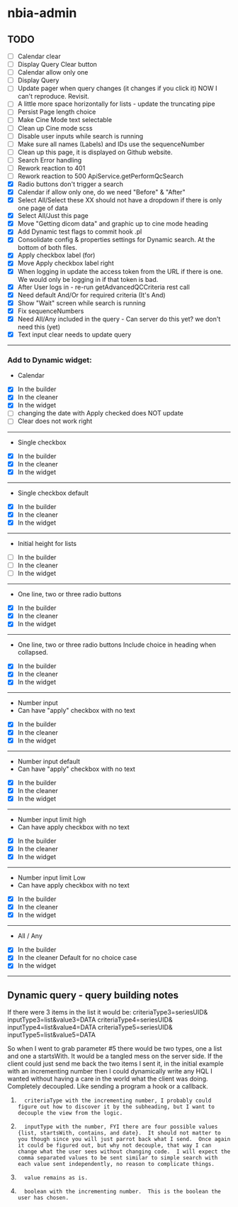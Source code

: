 # nbia-admin

## TODO
- [ ] Calendar clear
- [ ] Display Query Clear button
- [ ] Calendar allow only one
- [ ] Display Query
- [ ] Update pager when query changes (it changes if you click it) NOW I can't reproduce. Revisit.
- [ ] A little more space horizontally for lists - update the truncating pipe
- [ ] Persist Page length choice
- [ ] Make Cine Mode text selectable
- [ ] Clean up Cine mode scss
- [ ] Disable user inputs while search is running
- [ ] Make sure all names (Labels) and IDs use the sequenceNumber
- [ ] Clean up this page, it is displayed on Github website. 
- [ ] Search Error handling
- [ ] Rework reaction to 401
- [ ] Rework reaction to 500 ApiService.getPerformQcSearch
- [X] Radio buttons don't trigger a search
- [X] Calendar if allow only one, do we need "Before" & "After"
- [X] Select All/Select these XX should not have a dropdown if there is only one page of data
- [X] Select All/Just this page
- [X] Move "Getting dicom data" and graphic up to cine mode heading
- [X] Add Dynamic test flags to commit hook .pl
- [X] Consolidate config & properties settings for Dynamic search.  At the bottom of both files.
- [X] Apply checkbox label (for)
- [X] Move Apply checkbox label right
- [X] When logging in update the access token from the URL if there is one. We would only be logging in if that token is bad.
- [X] After User logs in - re-run getAdvancedQCCriteria rest call
- [X] Need default And/Or for required criteria (It's And)
- [X] Show "Wait" screen while search is running
- [X] Fix sequenceNumbers
- [X] Need All/Any included in the query - Can server do this yet? we don't need this (yet)
- [X] Text input clear needs to update query
---
### Add to Dynamic widget:

- Calendar
- [X] In the builder
- [X] In the cleaner
- [X] In the widget
- [ ] changing the date with Apply checked does NOT update
- [ ] Clear does not work right
---
- Single checkbox
- [x] In the builder
- [X] In the cleaner
- [X] In the widget
---
- Single checkbox default
- [X] In the builder
- [X] In the cleaner
- [X] In the widget
---
- Initial height for lists
- [ ] In the builder
- [ ] In the cleaner
- [ ] In the widget
---
- One line, two or three radio buttons
- [X] In the builder
- [X] In the cleaner
- [X] In the widget
---
- One line, two or three radio buttons Include choice in heading when collapsed.
- [X] In the builder
- [X] In the cleaner
- [X] In the widget
---
- Number input
- Can have "apply" checkbox with no text
- [x] In the builder
- [X] In the cleaner
- [x] In the widget
---
- Number input default
- Can have "apply" checkbox with no text
- [X] In the builder
- [X] In the cleaner
- [x] In the widget
---
- Number input limit high
- Can have apply checkbox with no text
- [X] In the builder
- [X] In the cleaner
- [x] In the widget
---
- Number input limit Low
- Can have apply checkbox with no text
- [X] In the builder
- [X] In the cleaner
- [x] In the widget
---
- All / Any
- [X] In the builder
- [X] In the cleaner Default for no choice case
- [X] In the widget
---


## Dynamic query - query building notes

If there were 3 items in the list it would be:
criteriaType3=seriesUID& inputType3=list&value3=DATA
criteriaType4=seriesUID& inputType4=list&value4=DATA
criteriaType5=seriesUID& inputType5=list&value5=DATA
 
So when I went to grab parameter #5 there would be two types, one a list and one a startsWith.  It would be a tangled mess on the server side.  If the client could just send me back the two items I sent it, in the initial example with an incrementing number then I could dynamically write any HQL I wanted without having a care in the world what the client was doing. Completely decoupled. Like sending a program a hook or a callback.
 
1.       criteriaType with the incrementing number, I probably could figure out how to discover it by the subheading, but I want to decouple the view from the logic.
2.       inputType with the number, FYI there are four possible values {list, startsWith, contains, and date}.  It should not matter to you though since you will just parrot back what I send.  Once again it could be figured out, but why not decouple, that way I can change what the user sees without changing code.  I will expect the comma separated values to be sent similar to simple search with each value sent independently, no reason to complicate things.
3.       value remains as is.
4.       boolean with the incrementing number.  This is the boolean the user has chosen.
